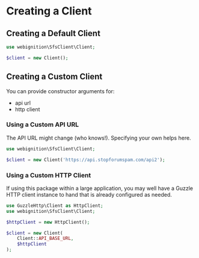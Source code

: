 # Creating a Client

## Creating a Default Client

```php
use webignition\SfsClient\Client;

$client = new Client();
```

## Creating a Custom Client

You can provide constructor arguments for:

- api url
- http client

### Using a Custom API URL

The API URL might change (who knows!). Specifying your own helps here.

```php
use webignition\SfsClient\Client;

$client = new Client('https://api.stopforumspam.com/api2');
```

### Using a Custom HTTP Client

If using this package within a large application, you may well have a Guzzle
HTTP client instance to hand that is already configured as needed.

```php
use GuzzleHttp\Client as HttpClient;
use webignition\SfsClient\Client;

$httpClient = new HttpClient();

$client = new Client(
    Client::API_BASE_URL,
    $httpClient
);
```
